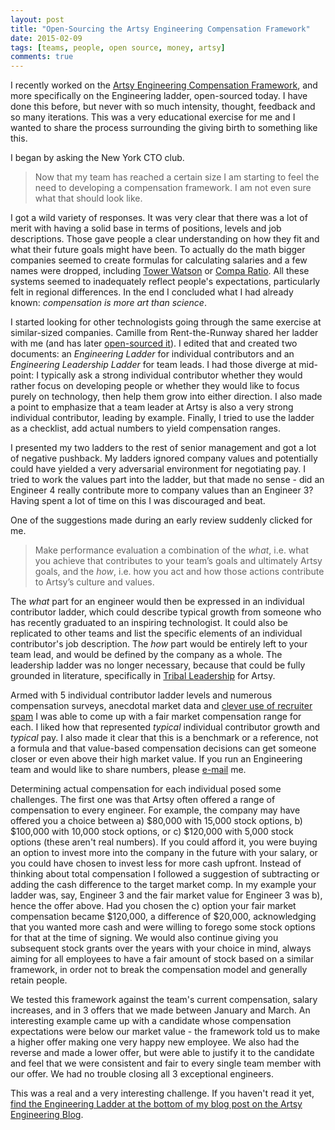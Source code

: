 ```yaml
---
layout: post
title: "Open-Sourcing the Artsy Engineering Compensation Framework"
date: 2015-02-09
tags: [teams, people, open source, money, artsy]
comments: true
---
```

I recently worked on the [Artsy Engineering Compensation Framework](https://artsy.github.io/blog/2015/04/03/artsy-engineering-compensation-framework), and more specifically on the Engineering ladder, open-sourced today. I have done this before, but never with so much intensity, thought, feedback and so many iterations. This was a very educational exercise for me and I wanted to share the process surrounding the giving birth to something like this.

I began by asking the New York CTO club.

> Now that my team has reached a certain size I am starting to feel the need to developing a compensation framework. I am not even sure what that should look like.

I got a wild variety of responses. It was very clear that there was a lot of merit with having a solid base in terms of positions, levels and job descriptions. Those gave people a clear understanding on how they fit and what their future goals might have been. To actually do the math bigger companies seemed to create formulas for calculating salaries and a few names were dropped, including [Tower Watson](https://www.towerswatson.com/en-US/Services/our-solutions/global-data-services) or [Compa Ratio](https://en.wikipedia.org/wiki/Compa-ratio). All these systems seemed to inadequately reflect people's expectations, particularly felt in regional differences. In the end I concluded what I had already known: _compensation is more art than science_.

I started looking for other technologists going through the same exercise at similar-sized companies. Camille from Rent-the-Runway shared her ladder with me (and has later [open-sourced it](https://dresscode.renttherunway.com/blog/ladder)). I edited that and created two documents: an _Engineering Ladder_ for individual contributors and an _Engineering Leadership Ladder_ for team leads. I had those diverge at mid-point: I typically ask a strong individual contributor whether they would rather focus on developing people or whether they would like to focus purely on technology, then help them grow into either direction. I also made a point to emphasize that a team leader at Artsy is also a very strong individual contributor, leading by example. Finally, I tried to use the ladder as a checklist, add actual numbers to yield compensation ranges.

I presented my two ladders to the rest of senior management and got a lot of negative pushback. My ladders ignored company values and potentially could have yielded a very adversarial environment for negotiating pay. I tried to work the values part into the ladder, but that made no sense - did an Engineer 4 really contribute more to company values than an Engineer 3? Having spent a lot of time on this I was discouraged and beat.

One of the suggestions made during an early review suddenly clicked for me.

> Make performance evaluation a combination of the _what_, i.e. what you achieve that contributes to your team’s goals and ultimately Artsy goals, and the _how_, i.e. how you act and how those actions contribute to Artsy’s culture and values.

The _what_ part for an engineer would then be expressed in an individual contributor ladder, which could describe typical growth from someone who has recently graduated to an inspiring technologist. It could also be replicated to other teams and list the specific elements of an individual contributor's job description. The _how_ part would be entirely left to your team lead, and would be defined by the company as a whole. The leadership ladder was no longer necessary, because that could be fully grounded in literature, specifically in [Tribal Leadership](https://www.amazon.com/Tribal-Leadership-Leveraging-Thriving-Organization/dp/0061251321) for Artsy.

Armed with 5 individual contributor ladder levels and numerous compensation surveys, anecdotal market data and [clever use of recruiter spam](https://code.dblock.org/2015/01/09/how-to-make-recruiter-spam-useful-my-canned-response.html) I was able to come up with a fair market compensation range for each. I liked how that represented _typical_ individual contributor growth and _typical_ pay. I also made it clear that this is a benchmark or a reference, not a formula and that value-based compensation decisions can get someone closer or even above their high market value. If you run an Engineering team and would like to share numbers, please [e-mail](mailto:dblock@dblock.org) me.

Determining actual compensation for each individual posed some challenges. The first one was that Artsy often offered a range of compensation to every engineer. For example, the company may have offered you a choice between a) $80,000 with 15,000 stock options, b) $100,000 with 10,000 stock options, or c) $120,000 with 5,000 stock options (these aren't real numbers). If you could afford it, you were buying an option to invest more into the company in the future with your salary, or you could have chosen to invest less for more cash upfront. Instead of thinking about total compensation I followed a suggestion of subtracting or adding the cash difference to the target market comp. In my example your ladder was, say, Engineer 3 and the fair market value for Engineer 3 was b), hence the offer above. Had you chosen the c) option your fair market compensation became $120,000, a difference of $20,000, acknowledging that you wanted more cash and were willing to forego some stock options for that at the time of signing. We would also continue giving you subsequent stock grants over the years with your choice in mind, always aiming for all employees to have a fair amount of stock based on a similar framework, in order not to break the compensation model and generally retain people.

We tested this framework against the team's current compensation, salary increases, and in 3 offers that we made between January and March. An interesting example came up with a candidate whose compensation expectations were below our market value - the framework told us to make a higher offer making one very happy new employee. We also had the reverse and made a lower offer, but were able to justify it to the candidate and feel that we were consistent and fair to every single team member with our offer. We had no trouble closing all 3 exceptional engineers.

This was a real and a very interesting challenge. If you haven't read it yet, [find the Engineering Ladder at the bottom of my blog post on the Artsy Engineering Blog](https://artsy.github.io/blog/2015/04/03/artsy-engineering-compensation-framework).
